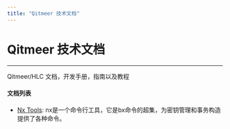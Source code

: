 ```yaml
---
title: "Qitmeer 技术文档"
---
```


# Qitmeer 技术文档

------------

Qitmeer/HLC 文档，开发手册，指南以及教程


#### 文档列表

 - [Nx Tools](/cn/nxtools/): nx是一个命令行工具，它是bx命令的超集，为密钥管理和事务构造提供了各种命令。
